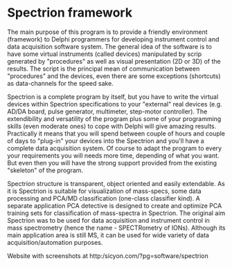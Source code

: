# Spectrion framework

The main purpose of this program is to provide a friendly environment (framework) to Delphi programmers for developing instrument control and data acquisition software system. The general idea of the software is to have some virtual instruments (called devices) manipulated by scrip generated by "procedures" as well as visual presentation (2D or 3D) of the results. The script is the principal mean of communication between "procedures" and the devices, even there are some exceptions (shortcuts) as data-channels for the speed sake.

Spectrion is a complete program by itself, but you have to write the virtual devices within Spectrion specifications to your "external" real devices (e.g. AD/DA board, pulse generator, multimeter, step-motor controller). The extendibility and versatility of the program plus some of your programming skills (even moderate ones) to cope with Delphi will give amazing results. Practically it means that you will spend between couple of hours and couple of days to "plug-in" your devices into the Spectrion and you'll have a complete data acquisition system. Of course to adapt the program to every your requirements you will needs more time, depending of what you want. But even then you will have the strong support provided from the existing "skeleton" of the program.

Spectrion structure is transparent, object oriented and easily extendable. As it is Spectrion is suitable for visualization of mass-specs, some data processing and PCA/MD classification (one-class classifier kind). A separate application PCA detective is designed to create and optimize PCA training sets for classification of mass-spectra in Spectrion. The original aim Spectrion was to be used for data acquisition and instrument control in mass spectrometry (hence the name - SPECTRometry of IONs). Although its main application area is still MS, it can be used for wide variety of data acquisition/automation purposes.

Website with screenshots at http:/sicyon.com/?pg=software/spectrion